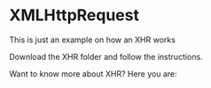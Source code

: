 # XMLHttpRequest
This is just an example on how an XHR works

Download the XHR folder and follow the instructions.

Want to know more about XHR?
Here you are: 
